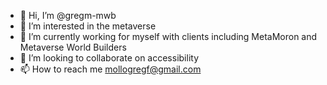 - 👋 Hi, I’m @gregm-mwb
- 👀 I’m interested in the metaverse
- 🌱 I’m currently working for myself with clients including MetaMoron and Metaverse World Builders
- 💞️ I’m looking to collaborate on accessibility
- 📫 How to reach me mollogregf@gmail.com

<!---
gregm-mwb/gregm-mwb is a ✨ special ✨ repository because its `README.md` (this file) appears on your GitHub profile.
You can click the Preview link to take a look at your changes.
--->
